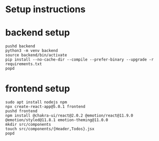 # Setup instructions

# backend setup

```shell
pushd backend
python3 -m venv backend
source backend/bin/activate
pip install --no-cache-dir --compile --prefer-binary --upgrade -r requirements.txt
popd
```

# frontend setup

```shell
sudo apt install nodejs npm
npx create-react-app@5.0.1 frontend
pushd frontend
npm install @chakra-ui/react@2.0.2 @emotion/react@11.9.0 @emotion/styled@11.8.1 emotion-theming@11.0.0
mkdir src/components
touch src/components/{Header,Todos}.jsx
popd
```
